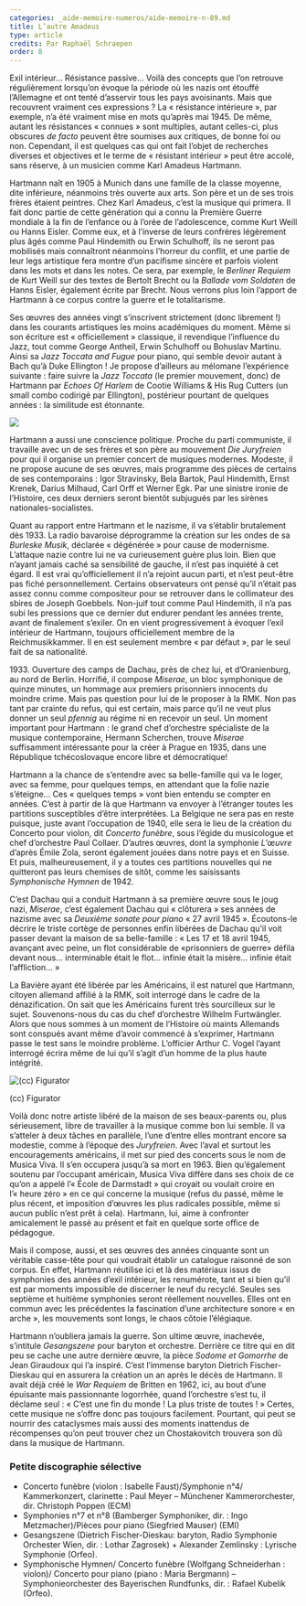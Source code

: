 ```yaml
---
categories: _aide-memoire-numeros/aide-memoire-n-89.md
title: L’autre Amadeus
type: article
credits: Par Raphaël Schraepen
order: 8
---
```

Exil intérieur... Résistance passive... Voilà des concepts que l’on retrouve régulièrement lorsqu’on évoque la période où les nazis ont étouffé l’Allemagne et ont tenté d’asservir tous les pays avoisinants. Mais que recouvrent vraiment ces expressions ? La «&nbsp;résistance intérieure&nbsp;», par exemple, n’a été vraiment mise en mots qu’après mai 1945. De même, autant les résistances «&nbsp;connues&nbsp;» sont multiples, autant celles-ci, plus obscures _de facto_ peuvent être soumises aux critiques, de bonne foi ou non. Cependant, il est quelques cas qui ont fait l’objet de recherches diverses et objectives et le terme de «&nbsp;résistant intérieur&nbsp;» peut être accolé, sans réserve, à un musicien comme Karl Amadeus Hartmann.

Hartmann naît en 1905 à Munich dans une famille de la classe moyenne, dite inférieure, néanmoins très ouverte aux arts. Son père et un de ses trois frères étaient peintres. Chez Karl Amadeus, c’est la musique qui primera. Il fait donc partie de cette génération qui a connu la Première Guerre mondiale à la fin de l’enfance ou à l’orée de l’adolescence, comme Kurt Weill ou Hanns Eisler. Comme eux, et à l’inverse de leurs confrères légèrement plus âgés comme Paul Hindemith ou Erwin Schulhoff, ils ne seront pas mobilisés mais connaîtront néanmoins l’horreur du conflit, et une partie de leur legs artistique fera montre d’un pacifisme sincère et parfois violent dans les mots et dans les notes. Ce sera, par exemple, le _Berliner Requiem_ de Kurt Weill sur des textes de Bertolt Brecht ou la _Ballade vom Soldaten_ de Hanns Eisler, également écrite par Brecht. Nous verrons plus loin l’apport de Hartmann à ce corpus contre la guerre et le totalitarisme.

Ses œuvres des années vingt s’inscrivent strictement (donc librement !) dans les courants artistiques les moins académiques du moment. Même si son écriture est «&nbsp;officiellement&nbsp;» classique, il revendique l’influence du Jazz, tout comme George Antheil, Erwin Schulhoff ou Bohuslav Martinu. Ainsi sa _Jazz Toccata and Fugue_ pour piano, qui semble devoir autant à Bach qu’à Duke Ellington ! Je propose d’ailleurs au mélomane l’expérience suivante : faire suivre la _Jazz Toccata_ (le premier mouvement, donc) de Hartmann par _Echoes Of Harlem_ de Cootie Williams & His Rug Cutters (un small combo codirigé par Ellington), postérieur pourtant de quelques années : la similitude est étonnante.

![](/assets/uploads/am89-8-l-autre-amadeus-01.jpg)

Hartmann a aussi une conscience politique. Proche du parti communiste, il travaille avec un de ses frères et son père au mouvement _Die Juryfreien_ pour qui il organise un premier concert de musiques modernes. Modeste, il ne propose aucune de ses œuvres, mais programme des pièces de certains de ses contemporains : Igor Stravinsky, Bela Bartok, Paul Hindemith, Ernst Krenek, Darius Milhaud, Carl Orff et Werner Egk. Par une sinistre ironie de l’Histoire, ces deux derniers seront bientôt subjugués par les sirènes nationales-socialistes.

Quant au rapport entre Hartmann et le nazisme, il va s’établir brutalement dès 1933. La radio bavaroise déprogramme la création sur les ondes de sa _Burleske Musik_, déclarée «&nbsp;dégénérée&nbsp;» pour cause de modernisme. L’attaque nazie contre lui ne va curieusement guère plus loin. Bien que n’ayant jamais caché sa sensibilité de gauche, il n’est pas inquiété à cet égard. Il est vrai qu’officiellement il n’a rejoint aucun parti, et n’est peut-être pas fiché personnellement. Certains observateurs ont pensé qu’il n’était pas assez connu comme compositeur pour se retrouver dans le collimateur des sbires de Joseph Goebbels. Non-juif tout comme Paul Hindemith, il n’a pas subi les pressions que ce dernier dut endurer pendant les années trente, avant de finalement s’exiler. On en vient progressivement à évoquer l’exil intérieur de Hartmann, toujours officiellement membre de la Reichmusikkammer. Il en est seulement membre «&nbsp;par défaut&nbsp;», par le seul fait de sa nationalité.

1933\. Ouverture des camps de Dachau, près de chez lui, et d’Oranienburg, au nord de Berlin. Horrifié, il compose _Miserae_, un bloc symphonique de quinze minutes, un hommage aux premiers prisonniers innocents du moindre crime. Mais pas question pour lui de le proposer à la RMK. Non pas tant par crainte du refus, qui est certain, mais parce qu’il ne veut plus donner un seul _pfennig_ au régime ni en recevoir un seul. Un moment important pour Hartmann : le grand chef d’orchestre spécialiste de la musique contemporaine, Hermann Scherchen, trouve _Miserae_ suffisamment intéressante pour la créer à Prague en 1935, dans une République tchécoslovaque encore libre et démocratique!

Hartmann a la chance de s’entendre avec sa belle-famille qui va le loger, avec sa femme, pour quelques temps, en attendant que la folie nazie s’éteigne... Ces «&nbsp;quelques temps&nbsp;» vont bien entendu se compter en années. C’est à partir de là que Hartmann va envoyer à l’étranger toutes les partitions susceptibles d’être interprétées. La Belgique ne sera pas en reste puisque, juste avant l’occupation de 1940, elle sera le lieu de la création du Concerto pour violon, dit _Concerto funèbre_, sous l’égide du musicologue et chef d’orchestre Paul Collaer. D’autres œuvres, dont la symphonie _L’œuvre_ d’après Émile Zola, seront également jouées dans notre pays et en Suisse. Et puis, malheureusement, il y a toutes ces partitions nouvelles qui ne quitteront pas leurs chemises de sitôt, comme les saisissants _Symphonische Hymnen_ de 1942.

C’est Dachau qui a conduit Hartmann à sa première œuvre sous le joug nazi, _Miserae_, c’est également Dachau qui «&nbsp;clôturera&nbsp;» ses années de nazisme avec sa _Deuxième sonate pour piano_ «&nbsp;27 avril 1945&nbsp;». Écoutons-le décrire le triste cortège de personnes enfin libérées de Dachau qu’il voit passer devant la maison de sa belle-famille : «&nbsp;Les 17 et 18 avril 1945, avançant avec peine, un flot considérable de «prisonniers de guerre» défila devant nous... interminable était le flot... infinie était la misère... infinie était l’affliction...&nbsp;»

La Bavière ayant été libérée par les Américains, il est naturel que Hartmann, citoyen allemand affilié à la RMK, soit interrogé dans le cadre de la dénazification. On sait que les Américains furent très sourcilleux sur le sujet. Souvenons-nous du cas du chef d’orchestre Wilhelm Furtwängler. Alors que nous sommes à un moment de l’Histoire où maints Allemands sont conspués avant même d’avoir commencé à s’exprimer, Hartmann passe le test sans le moindre problème. L’officier Arthur C. Vogel l’ayant interrogé écrira même de lui qu’il s’agit d’un homme de la plus haute intégrité.

![](/assets/uploads/am89-8-l-autre-amadeus-02.jpg "(cc) Figurator")

<span class="img-copyright">(cc) Figurator</span>

Voilà donc notre artiste libéré de la maison de ses beaux-parents ou, plus sérieusement, libre de travailler à la musique comme bon lui semble. Il va s’atteler à deux tâches en parallèle, l’une d’entre elles montrant encore sa modestie, comme à l’époque des _Juryfreien_. Avec l’aval et surtout les encouragements américains, il met sur pied des concerts sous le nom de Musica Viva. Il s’en occupera jusqu’à sa mort en 1963. Bien qu’également soutenu par l’occupant américain, Musica Viva diffère dans ses choix de ce qu’on a appelé l’«&nbsp;École de Darmstadt&nbsp;» qui croyait ou voulait croire en l’«&nbsp;heure zéro&nbsp;» en ce qui concerne la musique (refus du passé, même le plus récent, et imposition d’œuvres les plus radicales possible, même si aucun public n’est prêt à cela). Hartmann, lui, aime à confronter amicalement le passé au présent et fait en quelque sorte office de pédagogue.

Mais il compose, aussi, et ses œuvres des années cinquante sont un véritable casse-tête pour qui voudrait établir un catalogue raisonné de son corpus. En effet, Hartmann réutilise ici et là des matériaux issus de symphonies des années d’exil intérieur, les renumérote, tant et si bien qu’il est par moments impossible de discerner le neuf du recyclé. Seules ses septième et huitième symphonies seront réellement nouvelles. Elles ont en commun avec les précédentes la fascination d’une architecture sonore «&nbsp;en arche&nbsp;», les mouvements sont longs, le chaos côtoie l’élégiaque.

Hartmann n’oubliera jamais la guerre. Son ultime œuvre, inachevée, s’intitule _Gesangszene_ pour baryton et orchestre. Derrière ce titre qui en dit peu se cache une autre dernière œuvre, la pièce _Sodome et Gomorrhe_ de Jean Giraudoux qui l’a inspiré. C’est l’immense baryton Dietrich Fischer-Dieskau qui en assurera la création un an après le décès de Hartmann. Il avait déjà créé le _War Requiem_ de Britten en 1962, ici, au bout d’une épuisante mais passionnante logorrhée, quand l’orchestre s’est tu, il déclame seul : «&nbsp;C’est une fin du monde ! La plus triste de toutes !&nbsp;» Certes, cette musique ne s’offre donc pas toujours facilement. Pourtant, qui peut se nourrir des cataclysmes mais aussi des moments inattendus de récompenses qu’on peut trouver chez un Chostakovitch trouvera son dû dans la musique de Hartmann.

<div class="card card--two">

### Petite discographie sélective

* Concerto funèbre (violon : Isabelle Faust)/Symphonie n°4/ Kammerkonzert, clarinette : Paul Meyer – Münchener Kammerorchester, dir. Christoph Poppen (ECM)
* Symphonies n°7 et n°8 (Bamberger Symphoniker, dir. : Ingo Metzmacher)/Pièces pour piano (Siegfried Mauser) (EMI)
* Gesangszene (Dietrich Fischer-Dieskau: baryton, Radio Symphonie Orchester Wien, dir. : Lothar Zagrosek) + Alexander Zemlinsky : Lyrische Symphonie (Orfeo).
* Symphonische Hymnen/ Concerto funèbre (Wolfgang Schneiderhan : violon)/ Concerto pour piano (piano : Maria Bergmann) – Symphonieorchester des Bayerischen Rundfunks, dir. : Rafael Kubelik (Orfeo).

</div>
